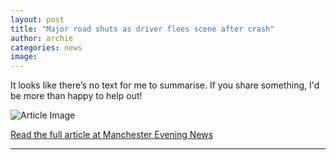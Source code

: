 ```yaml
---
layout: post
title: "Major road shuts as driver flees scene after crash"
author: archie
categories: news
image: 
---
```

It looks like there’s no text for me to summarise. If you share something, I'd be more than happy to help out!

![Article Image]()

[Read the full article at Manchester Evening News](https://www.manchestereveningnews.co.uk/news/greater-manchester-news/major-road-shuts-driver-flees-32517169)

---
